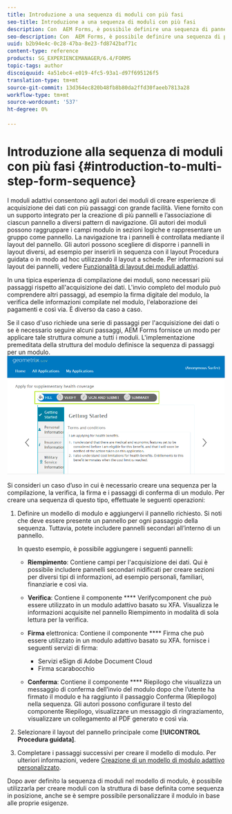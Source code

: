 ```yaml
---
title: Introduzione a una sequenza di moduli con più fasi
seo-title: Introduzione a una sequenza di moduli con più fasi
description: Con  AEM Forms, è possibile definire una sequenza di pannelli di moduli in cui gli utenti possono navigare e compilare un modulo adattivo.
seo-description: Con  AEM Forms, è possibile definire una sequenza di pannelli di moduli in cui gli utenti possono navigare e compilare un modulo adattivo.
uuid: b2b94e4c-0c28-47ba-8e23-fd8742baf71c
content-type: reference
products: SG_EXPERIENCEMANAGER/6.4/FORMS
topic-tags: author
discoiquuid: 4a51ebc4-e019-4fc5-93a1-d97f695126f5
translation-type: tm+mt
source-git-commit: 13d364ec820b48fb8b80da2ffd30faeeb7813a28
workflow-type: tm+mt
source-wordcount: '537'
ht-degree: 0%

---
```



# Introduzione alla sequenza di moduli con più fasi {#introduction-to-multi-step-form-sequence}

I moduli adattivi consentono agli autori dei moduli di creare esperienze di acquisizione dei dati con più passaggi con grande facilità. Viene fornito con un supporto integrato per la creazione di più pannelli e l’associazione di ciascun pannello a diversi pattern di navigazione. Gli autori dei moduli possono raggruppare i campi modulo in sezioni logiche e rappresentare un gruppo come pannello. La navigazione tra i pannelli è controllata mediante il layout del pannello. Gli autori possono scegliere di disporre i pannelli in layout diversi, ad esempio per inserirli in sequenza con il layout Procedura guidata o in modo ad hoc utilizzando il layout a schede. Per informazioni sui layout dei pannelli, vedere [Funzionalità di layout dei moduli adattivi](/help/forms/using/layout-capabilities-adaptive-forms.md).

In una tipica esperienza di compilazione dei moduli, sono necessari più passaggi rispetto all&#39;acquisizione dei dati. L&#39;invio completo del modulo può comprendere altri passaggi, ad esempio la firma digitale del modulo, la verifica delle informazioni compilate nel modulo, l&#39;elaborazione dei pagamenti e così via. È diverso da caso a caso.

Se il caso d&#39;uso richiede una serie di passaggi per l&#39;acquisizione dei dati o se è necessario seguire alcuni passaggi,  AEM Forms fornisce un modo per applicare tale struttura comune a tutti i moduli. L&#39;implementazione premeditata della struttura del modulo definisce la sequenza di passaggi per un modulo. ![Esempio di una sequenza di moduli con più fasi](assets/formpipeline.png)

Si consideri un caso d’uso in cui è necessario creare una sequenza per la compilazione, la verifica, la firma e i passaggi di conferma di un modulo. Per creare una sequenza di questo tipo, effettuate le seguenti operazioni:

1. Definire un modello di modulo e aggiungervi il pannello richiesto. Si noti che deve essere presente un pannello per ogni passaggio della sequenza. Tuttavia, potete includere pannelli secondari all’interno di un pannello.

   In questo esempio, è possibile aggiungere i seguenti pannelli:

   * **Riempimento**: Contiene campi per l&#39;acquisizione dei dati. Qui è possibile includere pannelli secondari nidificati per creare sezioni per diversi tipi di informazioni, ad esempio personali, familiari, finanziarie e così via.
   * **Verifica**: Contiene il componente  **** Verifycomponent che può essere utilizzato in un modulo adattivo basato su XFA. Visualizza le informazioni acquisite nel pannello Riempimento in modalità di sola lettura per la verifica.
   * **Firma** elettronica: Contiene il componente  **** Firma che può essere utilizzato in un modulo adattivo basato su XFA. fornisce i seguenti servizi di firma:

      * Servizi eSign di Adobe Document Cloud
      * Firma scarabocchio
   * **Conferma**: Contiene il componente  **** Riepilogo che visualizza un messaggio di conferma dell’invio del modulo dopo che l’utente ha firmato il modulo e ha raggiunto il passaggio Conferma (Riepilogo) nella sequenza. Gli autori possono configurare il testo del componente Riepilogo, visualizzare un messaggio di ringraziamento, visualizzare un collegamento al PDF generato e così via.


1. Selezionare il layout del pannello principale come **[!UICONTROL Procedura guidata]**.
1. Completare i passaggi successivi per creare il modello di modulo. Per ulteriori informazioni, vedere [Creazione di un modello di modulo adattivo personalizzato](/help/forms/using/custom-adaptive-forms-templates.md).

Dopo aver definito la sequenza di moduli nel modello di modulo, è possibile utilizzarla per creare moduli con la struttura di base definita come sequenza in posizione, anche se è sempre possibile personalizzare il modulo in base alle proprie esigenze.

